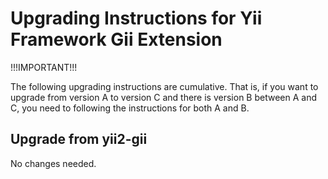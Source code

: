 # Upgrading Instructions for Yii Framework Gii Extension

!!!IMPORTANT!!!

The following upgrading instructions are cumulative. That is,
if you want to upgrade from version A to version C and there is
version B between A and C, you need to following the instructions
for both A and B.

## Upgrade from yii2-gii

No changes needed.
